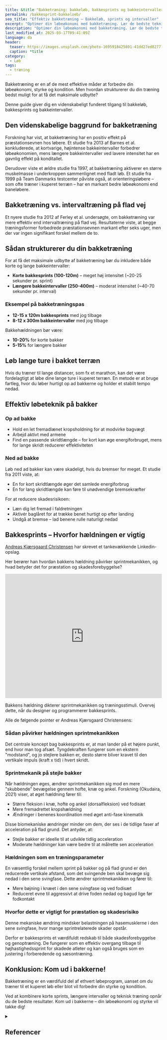 ```yaml
---
title: &title "Bakketræning: bakkeløb, bakkesprints og bakkeintervaller"
permalink: /bakkesprint-bakkeloeb/
seo_title: "Effektiv bakketræning – Bakkeløb, sprints og intervaller"
excerpt: "Optimer din løbeøkonomi med bakketræning. Lær de bedste teknikker, intervaller og videnskabeligt funderede metoder til at forbedre din præstation."
description: "Optimer din løbeøkonomi med bakketræning. Lær de bedste teknikker, intervaller og videnskabeligt funderede metoder til at forbedre din præstation."
last_modified_at: 2025-03-17T09:41:09Z
language: da
header:
  teaser: https://images.unsplash.com/photo-1695918425801-41dd27ed8277?q=60&w=400&h=300&auto=format&fit=crop&ixlib=rb-4.0.3&ixid=M3wxMjA3fDB8MHxwaG90by1wYWdlfHx8fGVufDB8fHx8fA%3D%3D
  caption: *title
category:
  - Løb
tags:
  - træning
---
```


Bakketræning er en af de mest effektive måder at forbedre din løbeøkonomi, styrke og kondition. Men hvordan strukturerer du din træning bedst muligt for at få det maksimale udbytte?

Denne guide giver dig en videnskabeligt funderet tilgang til bakkeløb, bakkesprints og bakkeintervaller.

## Den videnskabelige baggrund for bakketræning

Forskning har vist, at bakketræning har en positiv effekt på præstationsevnen hos løbere. Et studie fra 2013 af Barnes et al. konkluderede, at kortvarige, højintense bakkeintervaller forbedrer løbeøkonomien, mens længere bakkeintervaller ved lavere intensitet har en gavnlig effekt på konditallet.

Derudover viste et ældre studie fra 1997, at bakketræning aktiverer en større muskelmasse i underkroppen sammenlignet med fladt løb. Et studie fra 1999 på Team Danmarks testcenter påviste også, at orienteringsløbere – som ofte træner i kuperet terræn – har en markant bedre løbeøkonomi end baneløbere.

## Bakketræning vs. intervaltræning på flad vej

Et nyere studie fra 2012 af Ferley et al. undersøgte, om bakketræning var mere effektiv end intervaltræning på flad vej. Resultaterne viste, at begge træningsformer forbedrede præstationsevnen markant efter seks uger, men der var ingen signifikant forskel mellem de to.

## Sådan strukturerer du din bakketræning

For at få det maksimale udbytte af bakketræning bør du inkludere både korte og lange bakkeintervaller:

- **Korte bakkesprints (100-120m)** – meget høj intensitet (~20-25 sekunder pr. sprint)
- **Længere bakkeintervaller (250-400m)** – moderat intensitet (~40-70 sekunder pr. interval)

### Eksempel på bakketræningspas

- **12-15 x 120m bakkesprints** med jog tilbage
- **8-12 x 300m bakkeintervaller** med jog tilbage

Bakkehældningen bør være:

- **10-20%** for korte bakker
- **5-15%** for længere bakker

## Løb lange ture i bakket terræn

Hvis du træner til lange distancer, som fx et marathon, kan det være fordelagtigt at løbe dine lange ture i kuperet terræn. En metode er at bruge fartleg, hvor du løber hurtigt op ad bakkerne og holder et stabilt tempo nedad.

## Effektiv løbeteknik på bakker

### Op ad bakke

- Hold en let fremadlænet kropsholdning for at modvirke bagvægt
- Arbejd aktivt med armene
- Find en passende skridtlængde – for kort kan øge energiforbruget, mens for lange skridt reducerer effektiviteten

### Ned ad bakke

Løb ned ad bakker kan være skadeligt, hvis du bremser for meget. Et studie fra 2011 viste, at:

- En for kort skridtlængde øger det samlede energiforbrug
- En for lang skridtlængde kan føre til unødvendige bremsekræfter

For at reducere skadesrisikoen:

- Læn dig let fremad i faldretningen
- Aktivér baglåret for at trække benet hurtigt op efter landing
- Undgå at bremse – lad benene rulle naturligt nedad

## Bakkesprints – Hvorfor hældningen er vigtig

[Andreas Kjærsgaard Christensen](https://www.linkedin.com/posts/andreas-kj%C3%A6rsgaard-christensen-a1183490_jeg-har-skrevet-lidt-om-bakkesprint-og-h%C3%A6ldningens-activity-7305477487738720258-pKT4?utm_source=share&utm_medium=member_desktop&rcm=ACoAAAAYOSwBmjuEFifvFROqqJnnlEPuvDHHXHQ) har skrevet et tankevækkende Linkedin-opslag.

Her berører han hvordan bakkens hældning påvirker sprintmekanikken, og hvad betyder det for præstation og skadesforebyggelse?

<iframe src="https://www.linkedin.com/embed/feed/update/urn:li:ugcPost:7305477407824572416?compact=1" height="399" width="504" frameborder="0" allowfullscreen="" title="Embedded post"></iframe>

Bakkens hældning dikterer sprintmekanikken og træningsstimuli. Overvej dette, når du designer og programmerer bakkesprints.

Alle de følgende pointer er Andreas Kjærsgaard Christensens:

### Sådan påvirker hældningen sprintmekanikken

Det centrale koncept bag bakkesprints er, at man lander på et højere punkt, end hvor man tog afsæt. Tyngdekraften fungerer som en ekstern "modstand", og jo stejlere bakken er, desto større bliver kravet til den vertikale impuls (kraft x tid) i hvert skridt.

### Sprintmekanik på stejle bakker

Når hældningen øges, ændrer sprintmekanikken sig mod en mere "skubbende" bevægelse gennem hofte, knæ og ankel. Forskning (Okudaira, 2021) viser, at øget hældning fører til:

- Større fleksion i knæ, hofte og ankel (dorsalfleksion) ved fodisæt
- Mere fremadrettet kropshældning
- Ændringer i benenes koordination med øget anti-fase kinematik

Disse biomekaniske ændringer minder om dem, der ses i de tidlige faser af acceleration på flad grund. Det antyder, at:

- Stejle bakker er ideelle til at udvikle tidlig acceleration
- Moderate hældninger kan være bedre til at målrette sen acceleration

### Hældningen som en træningsparameter

En væsentlig forskel mellem sprint på bakker og på flad grund er den reducerede vertikale afstand, som det svingende ben skal bevæge sig nedad i den sene svingfase. Dette ændrer sprintmekanikken og fører til:

- Mere bøjning i knæet i den sene svingfase og ved fodisæt
- Reduceret evne til aggressivt at drive foden nedad og bagud lige før fodkontakt

### Hvorfor dette er vigtigt for præstation og skadesrisiko

Denne mekaniske ændring mindsker belastningen på hasemusklerne i den sene svingfase, hvor mange sprintrelaterede skader opstår.

Derfor er bakkesprints et værdifuldt redskab til både skadesforebyggelse og genoptræning. De fungerer som en effektiv overgang tilbage til højhastighedssprint for skadede atleter og kan også bruges som en justering i forberedende og sæsontræning.

## Konklusion: Kom ud i bakkerne!

Bakketræning er en værdifuld del af ethvert løbeprogram, uanset om du træner til et kuperet løb eller blot vil forbedre din styrke og kondition.

Ved at kombinere korte sprints, længere intervaller og teknisk træning opnår du de bedste resultater. Kom ud i bakkerne – din løbeøkonomi og styrke vil takke dig!

<details markdown="1" class="references">
  <summary><h2 id="references">Referencer</h2></summary>

- Energetically optimal stride frequency in running: the effects of incline and decline.
Snyder KL, Farley CT. J Exp Biol. 2011 Jun 15;214(Pt 12):2089-95. doi: 10.1242/jeb.053157.
- Lower extremity muscle activation during horizontal and uphill running.
Sloniger MA, Cureton KJ, Prior BM, Evans EM. J Appl Physiol. 1997 Dec;83(6):2073-9.
- Ground reaction forces during downhill and uphill running.
Gottschall JS, Kram R. J Biomech. 2005 Mar;38(3):445-52.
- Effects of Different Uphill Interval-Training Programs on Running Economy and Performance.
Barnes KR, Hopkins WG, McGuigan MR, Kilding AE. Int J Sports Physiol Perform. 2013 Mar 26. [Epub ahead of print]
- The Effects of Uphill vs. Level-Grade High-Intensity Interval Training on VO2max, VMax, VLT and TMax in Well-Trained Distance Runners.
Ferley DD, Osborn RW, Vukovich MD. J Strength Cond Res. 2012 Sep 19. [Epub ahead of print]
</details>